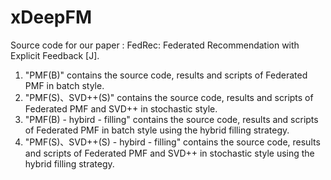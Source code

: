# xDeepFM
Source code for our paper : FedRec: Federated Recommendation with Explicit Feedback [J].
1. "PMF(B)" contains the source code, results and scripts of Federated PMF in batch style.
2. "PMF(S)、SVD++(S)" contains the source code, results and scripts of Federated PMF and SVD++ in stochastic style.
3. "PMF(B) - hybird - filling" contains the source code, results and scripts of Federated PMF in batch style using the hybrid filling strategy.
4. "PMF(S)、SVD++(S) - hybird - filling" contains the source code, results and scripts of Federated PMF and SVD++ in stochastic style using the hybrid filling strategy.
